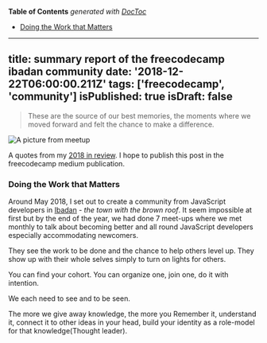 <!-- START doctoc generated TOC please keep comment here to allow auto update -->
<!-- DON'T EDIT THIS SECTION, INSTEAD RE-RUN doctoc TO UPDATE -->
**Table of Contents**  *generated with [DocToc](https://github.com/thlorenz/doctoc)*

- [Doing the Work that Matters](#doing-the-work-that-matters)

<!-- END doctoc generated TOC please keep comment here to allow auto update -->

---
title: summary report of the freecodecamp ibadan community
date: '2018-12-22T06:00:00.211Z'
tags: ['freecodecamp', 'community']
isPublished: true
isDraft: false
---

> These are the source of our best memories, the moments where we moved forward and felt the chance to make a difference.

![A picture from meetup](https://res.cloudinary.com/drnqdd87d/image/upload/v1545940207/2018-in-picture-12018-in-picture-4_bjfouw.jpg)

A quotes from my [2018 in review](https://oluwasetemi.github.io/2018-the-review/). I hope to publish this post in the freecodecamp medium publication.

### Doing the Work that Matters

Around May 2018, I set out to create a community from JavaScript developers in [Ibadan]() - _the town with the brown roof_. It seem impossible at first but by the end of the year, we had done 7 meet-ups where we met monthly to talk about becoming better and all round JavaScript developers especially accommodating newcomers.

They see the work to be done and the chance to help others level up. They show up with their whole selves simply to turn on lights for others.

You can find your cohort. You can organize one, join one, do it with intention.

We each need to see and to be seen.

The more we give away knowledge, the more you Remember it, understand it, connect it to other ideas in your head, build your identity as a role-model for that knowledge(Thought leader).
